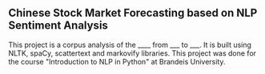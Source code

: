 ## Chinese Stock Market Forecasting based on NLP Sentiment Analysis
This project is a corpus analysis of the ____  from ___ to ___. It is built using NLTK, spaCy, scattertext and markovify libraries. This project was done for the course "Introduction to NLP in Python" at Brandeis University.
